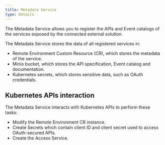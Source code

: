```yaml
---
title: Metadata Service
type: Details
---
```


The Metadata Service allows you to register the APIs and Event catalogs of the services exposed by the connected external solution.         

The Metadata Service stores the data of all registered services in:
- Remote Environment Custom Resource (CR), which stores the metadata of the service.
- Minio bucket, which stores the API specification, Event catalog and documentation.
- Kubernetes secrets, which stores sensitive data, such as OAuth credentials.


## Kubernetes APIs interaction

The Metadata Service interacts with Kubernetes APIs to perform these tasks:
- Modify the Remote Environment CR instance.
- Create Secrets which contain client ID and client secret used to access OAuth-secured APIs.
- Create the Access Service.
